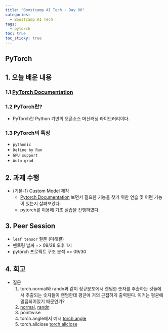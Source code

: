 ```yaml
---
title: "Boostcamp AI Tech - Day 06"
categories:
  - Boostcamp AI Tech
tags:
  - pytorch
toc: true
toc_sticky: true
---
```


## PyTorch

## 1. 오늘 배운 내용

### 1.1 [PyTorch Documentation](https://pytorch.org/docs/stable/index.html)

### 1.2 PyTorch란?
- PyTorch란 Python 기반의 오픈소스 머신러닝 라이브러리이다.

### 1.3 PyTorch의 특징
- ```pythonic```
- ```Define by Run```
- ```GPU support```
- ```Auto grad```



## 2. 과제 수행
- (기본-1) Custom Model 제작
  - [Pytorch Documentation](https://pytorch.org/docs/stable/index.html) 보면서 필요한 기능을 찾기 위한 연습 및 어떤 기능이 있는지 살펴보았다.
  - pytorch를 이용해 기초 실습을 진행하였다.


## 3. Peer Session
- ```leaf tensor``` 질문 (미해결)
- 멘토링 날짜 => 09/28 오후 1시
- pytorch 프로젝트 구조 분석 => 09/30


## 4. 회고
- 질문
  1. torch.normal와 randn과 같이 정규분포에서 랜덤한 숫자를 추출하는 것들에서 추출되는 숫자들이 랜덤한데 평균에 거의 근접하게 출력된다. 이거는 평균에 밀집되어있기 때문인가?
  2. [normal](https://pytorch.org/docs/1.12/generated/torch.normal.html#torch.normal), [randn](https://pytorch.org/docs/1.12/generated/torch.randn.html#torch.randn)
  3. pointwise
  4. torch.angle에서 예시 [torch.angle](https://pytorch.org/docs/1.12/generated/torch.angle.html#torch.angle)
  5. torch.allclose [torch.allclose](https://pytorch.org/docs/1.12/generated/torch.allclose.html#torch.allclose)